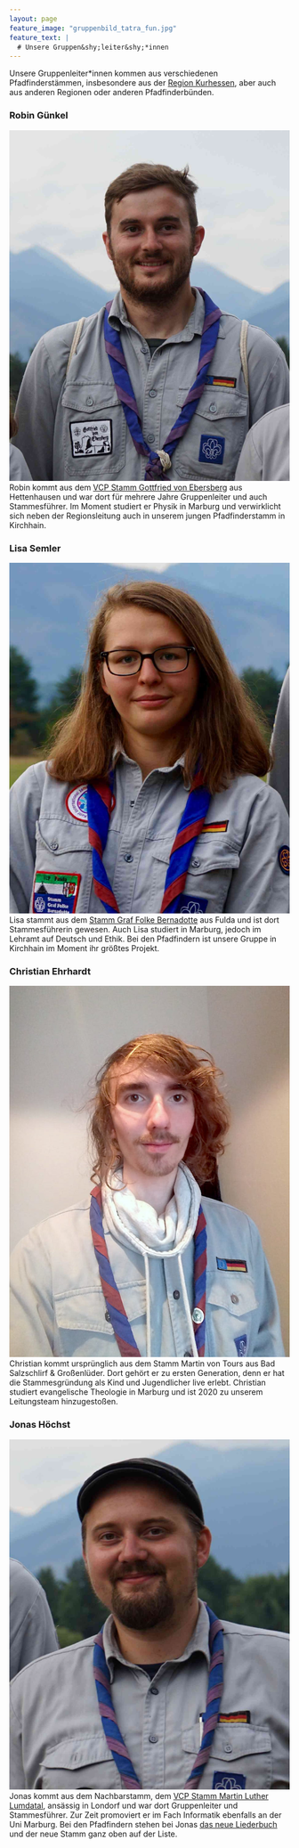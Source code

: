 ```yaml
---
layout: page
feature_image: "gruppenbild_tatra_fun.jpg"
feature_text: |
  # Unsere Gruppen&shy;leiter&shy;*innen
---
```


Unsere Gruppenleiter*innen kommen aus verschiedenen Pfadfinderstämmen, insbesondere aus der [Region Kurhessen](https://vcp-kurhessen.info), aber auch aus anderen Regionen oder anderen Pfadfinderbünden.

### Robin Günkel

![Bild von Robin Günkel](robin_2.jpg#onethird#right) Robin kommt aus dem [VCP Stamm Gottfried von Ebersberg](https://vcphettenhausen.wordpress.com/) aus Hettenhausen und war dort für mehrere Jahre Gruppenleiter und auch Stammesführer. Im Moment studiert er Physik in Marburg und verwirklicht sich neben der Regionsleitung auch in unserem jungen Pfadfinderstamm in Kirchhain.

### Lisa Semler

![Bild von Lisa Semler](lisa_3.jpg#onethird#right) Lisa stammt aus dem [Stamm Graf Folke Bernadotte](http://vcp-fd.de) aus Fulda und ist dort Stammesführerin gewesen. Auch Lisa studiert in Marburg, jedoch im Lehramt auf Deutsch und Ethik. Bei den Pfadfindern ist unsere Gruppe in Kirchhain im Moment ihr größtes Projekt.

### Christian Ehrhardt

![Bild von Christian Ehrhardt](christian_1.jpg#onethird#right) Christian kommt ursprünglich aus dem Stamm Martin von Tours aus Bad Salzschlirf & Großenlüder. Dort gehört er zu ersten Generation, denn er hat die Stammesgründung als Kind und Jugendlicher live erlebt. Christian studiert evangelische Theologie in Marburg und ist 2020 zu unserem Leitungsteam hinzugestoßen.

### Jonas Höchst

![Bild von Jonas Höchst](jonas_2.jpg#onethird#right) Jonas kommt aus dem Nachbarstamm, dem [VCP Stamm Martin Luther Lumdatal](https://www.vcp-lumdatal.de), ansässig in Londorf und war dort Gruppenleiter und Stammesführer. Zur Zeit promoviert er im Fach Informatik ebenfalls an der Uni Marburg. Bei den Pfadfindern stehen bei Jonas [das neue Liederbuch](https://github.com/vcp-kurhessen/Pfadiralala-IV/) und der neue Stamm ganz oben auf der Liste. 
